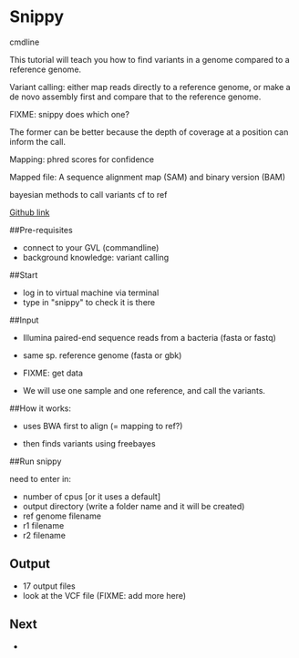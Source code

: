 # Snippy

cmdline

This tutorial will teach you how to find variants in a genome compared to a reference genome.

Variant calling: either map reads directly to a reference genome, or make a de novo assembly first and compare that to the reference genome.

FIXME: snippy does which one?

The former can be better because the depth of coverage at a position can inform the call.

Mapping: phred scores for confidence

Mapped file: A sequence alignment map (SAM) and binary version (BAM)

bayesian methods to call variants cf to ref




[Github link](https://github.com/tseemann/snippy/blob/master/README.md#snippy)

##Pre-requisites

- connect to your GVL (commandline)
- background knowledge: variant calling

##Start

- log in to virtual machine via terminal
- type in "snippy" to check it is there

##Input

- Illumina paired-end sequence reads from a bacteria (fasta or fastq)

- same sp. reference genome (fasta or gbk)

- FIXME: get data

- We will use one sample and one reference, and call the variants.

##How it works:

- uses BWA first to align (= mapping to ref?)

- then finds variants using freebayes

##Run snippy

need to enter in:
- number of cpus [or it uses a default]
- output directory (write a folder name and it will be created)
- ref genome filename
- r1 filename
- r2 filename

## Output

- 17 output files
- look at the VCF file (FIXME: add more here)

## Next

-
